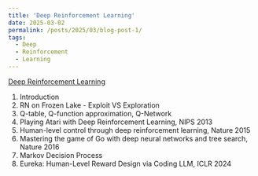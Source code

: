 ```yaml
---
title: 'Deep Reinforcement Learning'
date: 2025-03-02
permalink: /posts/2025/03/blog-post-1/
tags:
  - Deep
  - Reinforcement 
  - Learning
---
```


[Deep Reinforcement Learning](https://docs.google.com/presentation/d/1kHpB10svC6aYeKoeE4p1zj1HdUvIGvZ7N4-3_ZNVoZ8/edit?usp=sharing)  
1. Introduction  
2. RN on Frozen Lake - Exploit VS Exploration  
3. Q-table, Q-function approximation, Q-Network  
4. Playing Atari with Deep Reinforcement Learning, NIPS 2013  
5. Human-level control through deep reinforcement learning, Nature 2015  
6. Mastering the game of Go with deep neural networks and tree search, Nature 2016  
7. Markov Decision Process  
8. Eureka: Human-Level Reward Design via Coding LLM, ICLR 2024  
